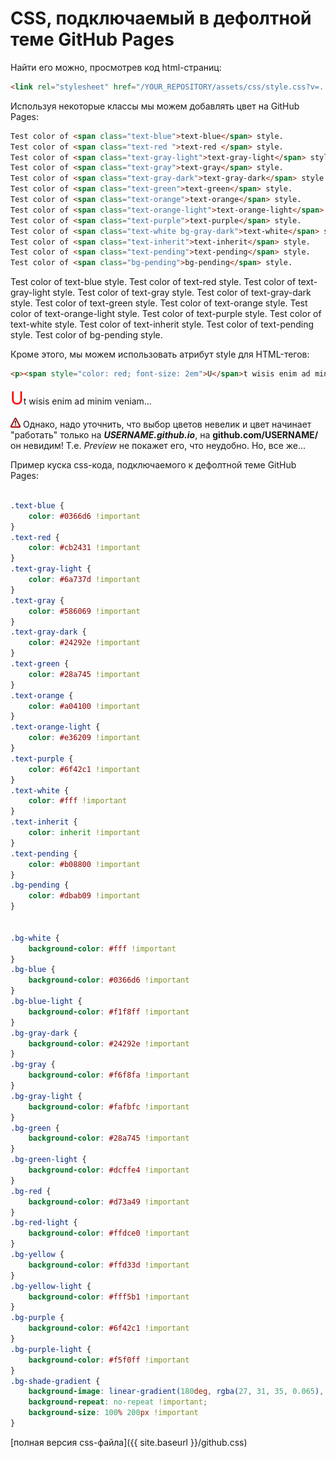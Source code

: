 # CSS, подключаемый в дефолтной теме GitHub Pages

Найти его можно, просмотрев код html-страниц:

```html
<link rel="stylesheet" href="/YOUR_REPOSITORY/assets/css/style.css?v=...">
```
Используя некоторые классы мы можем добавлять цвет на GitHub Pages:

```html
Test color of <span class="text-blue">text-blue</span> style.
Test color of <span class="text-red ">text-red </span> style.
Test color of <span class="text-gray-light">text-gray-light</span> style.
Test color of <span class="text-gray">text-gray</span> style.
Test color of <span class="text-gray-dark">text-gray-dark</span> style.
Test color of <span class="text-green">text-green</span> style.
Test color of <span class="text-orange">text-orange</span> style.
Test color of <span class="text-orange-light">text-orange-light</span> style.
Test color of <span class="text-purple">text-purple</span> style.
Test color of <span class="text-white bg-gray-dark">text-white</span> style.
Test color of <span class="text-inherit">text-inherit</span> style.
Test color of <span class="text-pending">text-pending</span> style.
Test color of <span class="bg-pending">bg-pending</span> style.
```

Test color of <span class="text-blue">text-blue</span> style.
Test color of <span class="text-red ">text-red </span> style.
Test color of <span class="text-gray-light">text-gray-light</span> style.
Test color of <span class="text-gray">text-gray</span> style.
Test color of <span class="text-gray-dark">text-gray-dark</span> style.
Test color of <span class="text-green">text-green</span> style.
Test color of <span class="text-orange">text-orange</span> style.
Test color of <span class="text-orange-light">text-orange-light</span> style.
Test color of <span class="text-purple">text-purple</span> style.
Test color of <span class="text-white bg-gray-dark">text-white</span> style.
Test color of <span class="text-inherit">text-inherit</span> style.
Test color of <span class="text-pending">text-pending</span> style.
Test color of <span class="bg-pending">bg-pending</span> style.

Кроме этого, мы можем использовать атрибут style для HTML-тегов:

```html
<p><span style="color: red; font-size: 2em">U</span>t wisis enim ad minim veniam...</p>
```

<p><span style="color: red; font-size: 2em">U</span>t wisis enim ad minim veniam...</p>

![!](/i/wa.png) Однако, надо уточнить, что выбор цветов невелик и цвет начинает "работать" только на _**USERNAME.github.io**_, на **github.com/USERNAME/** он невидим! Т.е. _Preview_ не покажет его, что неудобно. Но, все же...

Пример куска css-кода, подключаемого к дефолтной теме GitHub Pages:

```css

.text-blue {
	color: #0366d6 !important
}
.text-red {
	color: #cb2431 !important
}
.text-gray-light {
	color: #6a737d !important
}
.text-gray {
	color: #586069 !important
}
.text-gray-dark {
	color: #24292e !important
}
.text-green {
	color: #28a745 !important
}
.text-orange {
	color: #a04100 !important
}
.text-orange-light {
	color: #e36209 !important
}
.text-purple {
	color: #6f42c1 !important
}
.text-white {
	color: #fff !important
}
.text-inherit {
	color: inherit !important
}
.text-pending {
	color: #b08800 !important
}
.bg-pending {
	color: #dbab09 !important
}


.bg-white {
	background-color: #fff !important
}
.bg-blue {
	background-color: #0366d6 !important
}
.bg-blue-light {
	background-color: #f1f8ff !important
}
.bg-gray-dark {
	background-color: #24292e !important
}
.bg-gray {
	background-color: #f6f8fa !important
}
.bg-gray-light {
	background-color: #fafbfc !important
}
.bg-green {
	background-color: #28a745 !important
}
.bg-green-light {
	background-color: #dcffe4 !important
}
.bg-red {
	background-color: #d73a49 !important
}
.bg-red-light {
	background-color: #ffdce0 !important
}
.bg-yellow {
	background-color: #ffd33d !important
}
.bg-yellow-light {
	background-color: #fff5b1 !important
}
.bg-purple {
	background-color: #6f42c1 !important
}
.bg-purple-light {
	background-color: #f5f0ff !important
}
.bg-shade-gradient {
	background-image: linear-gradient(180deg, rgba(27, 31, 35, 0.065), rgba(27, 31, 35, 0)) !important;
	background-repeat: no-repeat !important;
	background-size: 100% 200px !important
}
```

[полная версия css-файла]({{ site.baseurl }}/github.css)
